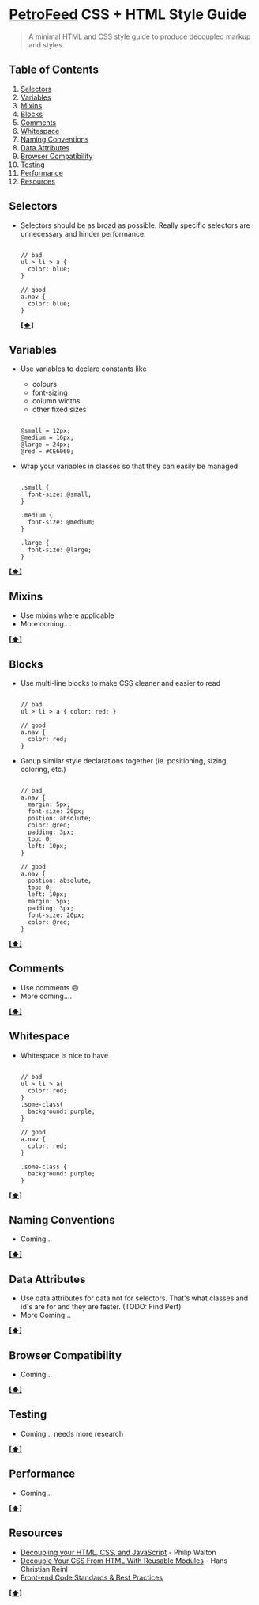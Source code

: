 # [PetroFeed](http://petrofeed.com) CSS + HTML Style Guide

> A minimal HTML and CSS style guide to produce decoupled markup and styles.

## <a name='TOC'>Table of Contents</a>

  1. [Selectors](#selectors)
  1. [Variables](#variables)
  1. [Mixins](#mixins)
  1. [Blocks](#blocks)
  1. [Comments](#comments)
  1. [Whitespace](#whitespace)
  1. [Naming Conventions](#naming)
  1. [Data Attributes](#data)
  1. [Browser Compatibility](#compatibility)
  1. [Testing](#testing)
  1. [Performance](#performance)
  1. [Resources](#resources)

## <a name='selectors'>Selectors</a>

  - Selectors should be as broad as possible. Really specific selectors are unnecessary and hinder performance.

    ```less

    // bad
    ul > li > a {
      color: blue;
    }

    // good
    a.nav {
      color: blue;
    }
    
    ```

    **[[⬆]](#TOC)**

## <a name='variables'>Variables</a>

  - Use variables to declare constants like
      - colours
      - font-sizing
      - column widths
      - other fixed sizes

    ```less
    
    @small = 12px;
    @medium = 16px;
    @large = 24px;
    @red = #CE6060;

    ```

  - Wrap your variables in classes so that they can easily be managed

    ```less
    
    .small {
      font-size: @small;
    }

    .medium {
      font-size: @medium;
    }

    .large {
      font-size: @large;
    }

    ```

  **[[⬆]](#TOC)**

## <a name='mixins'>Mixins</a>

  - Use mixins where applicable
  - More coming....

  **[[⬆]](#TOC)**

## <a name='blocks'>Blocks</a>

  - Use multi-line blocks to make CSS cleaner and easier to read
  
    ```less

    // bad
    ul > li > a { color: red; }

    // good
    a.nav {
      color: red;
    }

    ```

  - Group similar style declarations together (ie. positioning, sizing, coloring, etc.)

    ```less

    // bad
    a.nav {
      margin: 5px;
      font-size: 20px;
      postion: absolute;
      color: @red;
      padding: 3px;
      top: 0;
      left: 10px;
    }

    // good
    a.nav {
      postion: absolute;
      top: 0;
      left: 10px;
      margin: 5px;
      padding: 3px;
      font-size: 20px;
      color: @red;
    }

    ```

  **[[⬆]](#TOC)**

## <a name='comments'>Comments</a>

  - Use comments :smile:
  - More coming....

  **[[⬆]](#TOC)**

## <a name='whitespace'>Whitespace</a>

  - Whitespace is nice to have
  
    ```less

    // bad
    ul > li > a{
      color: red;
    }
    .some-class{
      background: purple;
    }

    // good
    a.nav {
      color: red;
    }

    .some-class {
      background: purple;
    }

    ```

  **[[⬆]](#TOC)**

## <a name='naming'>Naming Conventions</a>

  - Coming...

  **[[⬆]](#TOC)**

## <a name='data'>Data Attributes</a>

  - Use data attributes for data not for selectors. That's what classes and id's are for and they are faster. (TODO: Find Perf)
  - More Coming...

  **[[⬆]](#TOC)**

## <a name='compatibility'>Browser Compatibility</a>

  - Coming...

  **[[⬆]](#TOC)**

## <a name='testing'>Testing</a>

  - Coming... needs more research

  **[[⬆]](#TOC)**

## <a name='performance'>Performance</a>

  - Coming...

  **[[⬆]](#TOC)**

## <a name='resources'>Resources</a>

  - [Decoupling your HTML, CSS, and JavaScript](http://philipwalton.com/articles/decoupling-html-css-and-javascript/) - Philip Walton
  - [Decouple Your CSS From HTML With Reusable Modules](http://thenittygritty.co/decouple-css) - Hans Christian Reinl
  - [Front-end Code Standards & Best Practices](http://isobar-idev.github.io/code-standards/)

  **[[⬆]](#TOC)**
